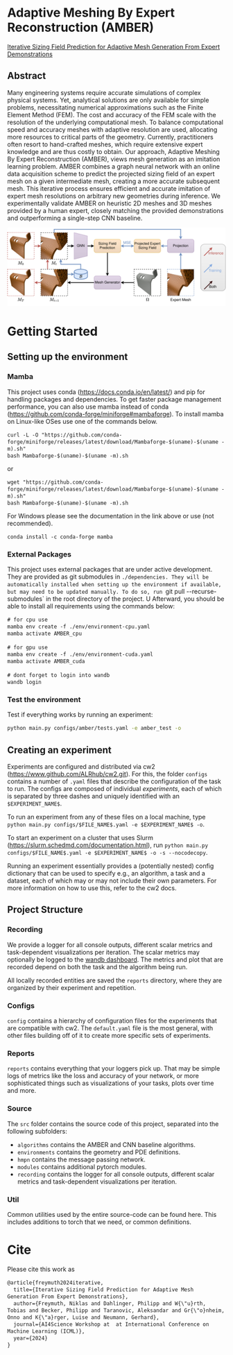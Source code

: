 # Adaptive Meshing By Expert Reconstruction (AMBER)

[Iterative Sizing Field Prediction for Adaptive Mesh Generation From Expert Demonstrations](https://arxiv.org/abs/2406.14161)

##  Abstract
Many engineering systems require accurate simulations of complex physical systems. 
Yet, analytical solutions are only available for simple problems, necessitating numerical approximations such as the Finite Element Method (FEM). 
The cost and accuracy of the FEM scale with the resolution of the underlying computational mesh. 
To balance computational speed and accuracy meshes with adaptive resolution are used, allocating more resources to critical parts of the geometry. 
Currently, practitioners often resort to hand-crafted meshes, which require extensive expert knowledge and are thus costly to obtain.
Our approach, Adaptive Meshing By Expert Reconstruction (AMBER), views mesh generation as an imitation learning problem. 
AMBER combines a graph neural network with an online data acquisition scheme to predict the projected sizing field of an expert mesh on a given intermediate mesh, creating a more accurate subsequent mesh. 
This iterative process ensures efficient and accurate imitation of expert mesh resolutions on arbitrary new geometries during inference.
We experimentally validate AMBER on heuristic $2$D meshes and $3$D meshes provided by a human expert, closely matching the provided demonstrations and outperforming a single-step CNN baseline.

![AMBER Schematic](AMBER_schematic.png)

# Getting Started

## Setting up the environment

### Mamba
This project uses conda (https://docs.conda.io/en/latest/) and pip for handling packages and dependencies.
To get faster package management performance, you can also use mamba instead of conda (https://github.com/conda-forge/miniforge#mambaforge).
To install mamba on Linux-like OSes use one of the commands below.

```
curl -L -O "https://github.com/conda-forge/miniforge/releases/latest/download/Mambaforge-$(uname)-$(uname -m).sh"
bash Mambaforge-$(uname)-$(uname -m).sh
```

or

```
wget "https://github.com/conda-forge/miniforge/releases/latest/download/Mambaforge-$(uname)-$(uname -m).sh"
bash Mambaforge-$(uname)-$(uname -m).sh
```

For Windows please see the documentation in the link above or use (not recommended).
```
conda install -c conda-forge mamba
```

### External Packages

This project uses external packages that are under active development. They are provided as git submodules
in `./dependencies.
They will be automatically installed when setting up the environment if available, but may need to be
updated manually. To do so, run `git pull --recurse-submodules` in the root directory of the project.
U
Afterward, you should be able to install all requirements using the commands below:

```
# for cpu use
mamba env create -f ./env/environment-cpu.yaml
mamba activate AMBER_cpu

# for gpu use
mamba env create -f ./env/environment-cuda.yaml
mamba activate AMBER_cuda

# dont forget to login into wandb
wandb login
```

### Test the environment
Test if everything works by running an experiment:

```bash
python main.py configs/amber/tests.yaml -e amber_test -o
```

## Creating an experiment

Experiments are configured and distributed via cw2 (https://www.github.com/ALRhub/cw2.git). For this, the folder `configs` contains
a number of `.yaml` files that describe the configuration of the task to run. The configs are composed of individual
_experiments_, each of which is separated by three dashes and uniquely identified with an `$EXPERIMENT_NAME$`.

To run an experiment from any of these files on a local machine, type
`python main.py configs/$FILE_NAME$.yaml -e $EXPERIMENT_NAME$ -o`.

To start an experiment on a cluster that uses Slurm
(https://slurm.schedmd.com/documentation.html), run
`python main.py configs/$FILE_NAME$.yaml -e $EXPERIMENT_NAME$ -o -s --nocodecopy`.

Running an experiment essentially provides a (potentially nested) config dictionary that can be used to specify e.g., an
algorithm, a task and a dataset, each of which may or may not include their own parameters. For more information on how
to use this, refer to the cw2 docs.

## Project Structure

### Recording

We provide a logger for all console outputs, different scalar metrics and task-dependent visualizations per iteration.
The scalar metrics may optionally be logged to the [wandb dashboard](https://wandb.ai).
The metrics and plot that are recorded depend on both the task and the algorithm being run.

All locally recorded entities are saved the `reports` directory, where they are organized by their experiment and repetition.

### Configs
`config` contains a hierarchy of configuration files for the experiments that are compatible with cw2.
The `default.yaml` file is the most general, with other files building off of it to create more specific sets of
experiments.


### Reports

`reports` contains everything that your loggers pick up.
That may be simple logs of metrics like the loss and accuracy of your network, or more sophisticated things such as
visualizations of your tasks, plots over time and more.

### Source

The `src` folder contains the source code of this project, separated into the following subfolders:
* `algorithms` contains the AMBER and CNN baseline algorithms.
* `environments` contains the geometry and PDE definitions.
* `hmpn` contains the message passing network.
* `modules` contains additional pytorch modules.
* `recording` contains the logger for all console outputs, different scalar metrics and task-dependent visualizations per iteration.

### Util

Common utilities used by the entire source-code can be found here. This includes additions to torch that we need,
or common definitions.

# Cite
Please cite this work as
```
@article{freymuth2024iterative,
  title={Iterative Sizing Field Prediction for Adaptive Mesh Generation From Expert Demonstrations},
  author={Freymuth, Niklas and Dahlinger, Philipp and W{\"u}rth, Tobias and Becker, Philipp and Taranovic, Aleksandar and Gr{\"o}nheim, Onno and K{\"a}rger, Luise and Neumann, Gerhard},
  journal={AI4Science Workshop at  at International Conference on Machine Learning (ICML)},
  year={2024}
}
```

